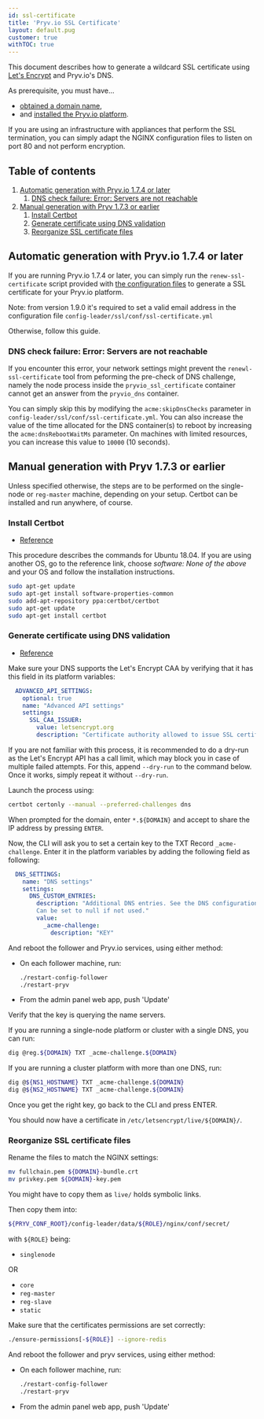 ```yaml
---
id: ssl-certificate
title: 'Pryv.io SSL Certificate'
layout: default.pug
customer: true
withTOC: true
---
```


This document describes how to generate a wildcard SSL certificate using [Let's Encrypt](https://letsencrypt.org/) and Pryv.io's DNS.

As prerequisite, you must have…
- [obtained a domain name](/customer-resources/pryv.io-setup/#obtain-a-domain-name),
- and [installed the Pryv.io platform](/customer-resources/pryv.io-setup/#set-the-platform-parameters).

If you are using an infrastructure with appliances that perform the SSL termination, you can simply adapt the NGINX configuration files to listen on port 80 and not perform encryption.


## Table of contents <!-- omit in toc -->

1. [Automatic generation with Pryv.io 1.7.4 or later](#automatic-generation-with-pryvio-174-or-later)
   1. [DNS check failure: Error: Servers are not reachable](#dns-check-failure-error-servers-are-not-reachable)
2. [Manual generation with Pryv 1.7.3 or earlier](#manual-generation-with-pryv-173-or-earlier)
   1. [Install Certbot](#install-certbot)
   2. [Generate certificate using DNS validation](#generate-certificate-using-dns-validation)
   3. [Reorganize SSL certificate files](#reorganize-ssl-certificate-files)


## Automatic generation with Pryv.io 1.7.4 or later

If you are running Pryv.io 1.7.4 or later, you can simply run the `renew-ssl-certificate` script provided with [the configuration files](https://pryv.github.io/config-template-pryv.io/) to generate a SSL certificate for your Pryv.io platform.

Note: from version 1.9.0 it's required to set a valid email address in the configuration file `config-leader/ssl/conf/ssl-certificate.yml`

Otherwise, follow this guide.

### DNS check failure: Error: Servers are not reachable

If you encounter this error, your network settings might prevent the `renewl-ssl-certificate` tool from peforming the pre-check of DNS challenge, namely the node process inside the `pryvio_ssl_certificate` container cannot get an answer from the `pryvio_dns` container.

You can simply skip this by modifying the `acme:skipDnsChecks` parameter in `config-leader/ssl/conf/ssl-certificate.yml`. You can also increase the value of the time allocated for the DNS container(s) to reboot by increasing the `acme:dnsRebootWaitMs` parameter. On machines with limited resources, you can increase this value to `10000` (10 seconds).


## Manual generation with Pryv 1.7.3 or earlier

Unless specified otherwise, the steps are to be performed on the single-node or `reg-master` machine, depending on your setup. Certbot can be installed and run anywhere, of course.

### Install Certbot

- [Reference](https://certbot.eff.org/lets-encrypt/ubuntuxenial-other)

This procedure describes the commands for Ubuntu 18.04.
If you are using another OS, go to the reference link, choose *software: None of the above* and your OS and follow the installation instructions.

```bash
sudo apt-get update
sudo apt-get install software-properties-common
sudo add-apt-repository ppa:certbot/certbot
sudo apt-get update
sudo apt-get install certbot
```

### Generate certificate using DNS validation

- [Reference](https://certbot.eff.org/docs/using.html#manual)

Make sure your DNS supports the Let's Encrypt CAA by verifying that it has this field in its platform variables:

```yaml
  ADVANCED_API_SETTINGS:
    optional: true
    name: "Advanced API settings"
    settings:
      SSL_CAA_ISSUER:
        value: letsencrypt.org
        description: "Certificate authority allowed to issue SSL certificates for this domain"
```

If you are not familiar with this process, it is recommended to do a dry-run as the Let's Encrypt API has a call limit, which may block you in case of multiple failed attempts.
For this, append `--dry-run` to the command below. Once it works, simply repeat it without `--dry-run`.

Launch the process using:

```bash
certbot certonly --manual --preferred-challenges dns
```

When prompted for the domain, enter `*.${DOMAIN}` and accept to share the IP address by pressing `ENTER`.

Now, the CLI will ask you to set a certain key to the TXT Record `_acme-challenge`. Enter it in the platform variables by adding the following field as following:

```yaml
  DNS_SETTINGS:
    name: "DNS settings"
    settings:
      DNS_CUSTOM_ENTRIES:
        description: "Additional DNS entries. See the DNS configuration document: https://pryv.github.io/customer-resources/#guides-and-documents.
        Can be set to null if not used."
        value:
          _acme-challenge:
            description: "KEY"
```

And reboot the follower and Pryv.io services, using either method:

- On each follower machine, run:
  ```bash
  ./restart-config-follower
  ./restart-pryv
  ```
- From the admin panel web app, push 'Update'

Verify that the key is querying the name servers.

If you are running a single-node platform or cluster with a single DNS, you can run:

```bash
dig @reg.${DOMAIN} TXT _acme-challenge.${DOMAIN}
```

If you are running a cluster platform with more than one DNS, run:

```bash
dig @${NS1_HOSTNAME} TXT _acme-challenge.${DOMAIN}
dig @${NS2_HOSTNAME} TXT _acme-challenge.${DOMAIN}
```

Once you get the right key, go back to the CLI and press ENTER.

You should now have a certificate in `/etc/letsencrypt/live/${DOMAIN}/`.

### Reorganize SSL certificate files

Rename the files to match the NGINX settings:

```bash
mv fullchain.pem ${DOMAIN}-bundle.crt
mv privkey.pem ${DOMAIN}-key.pem
```

You might have to copy them as `live/` holds symbolic links.

Then copy them into:

```bash
${PRYV_CONF_ROOT}/config-leader/data/${ROLE}/nginx/conf/secret/
```

with `${ROLE}` being:

- `singlenode`

OR

- `core`
- `reg-master`
- `reg-slave`
- `static`

Make sure that the certificates permissions are set correctly:

```bash
./ensure-permissions[-${ROLE}] --ignore-redis
```

And reboot the follower and pryv services, using either method:

- On each follower machine, run:
  ```bash
  ./restart-config-follower
  ./restart-pryv
  ```
- From the admin panel web app, push 'Update'
